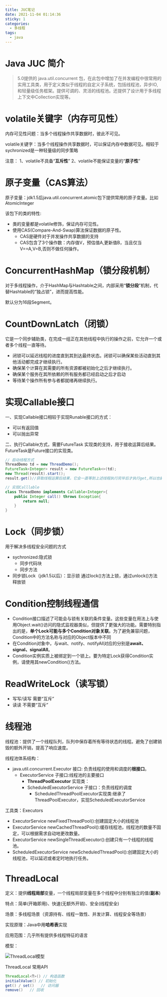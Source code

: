 ```yaml
---
title: JUC笔记
date: 2021-11-04 01:14:36
sticky: 1
categories: 
  - 多线程
tags:
  - java
---
```

# Java JUC 简介

> 5.0提供的 java.util.concurrent 包，在此包中增加了在并发编程中很常用的实用工具类，用于定义类似于线程的自定义子系统，包括线程池，异步IO,和轻量级任务框架。提供可调的、灵活的线程池。还提供了设计用于多线程上下文中Collection实现等。

# volatile关键字（内存可见性）

内存可见性问题：当多个线程操作共享数据时，彼此不可见。

volatile关键字：当多个线程操作共享数据时，可以保证内存中数据可见。相较于sychronized是一种轻量级的同步策略

注意：
1、volatile不具备“**互斥性**”
2、volatile不能保证变量的“**原子性**”

# 原子变量（CAS算法）

原子变量：jdk1.5后java.util.concurrent.atomic包下提供常用的原子变量。比如AtomicInteger

该包下的类的特性:

- 类的变量都是volatile修饰，保证内存可见性。
- 使用CAS(Compare-And-Swap)算法保证数据的原子性。
  - CAS是硬件对于并发操作共享数据的支持
  - CAS包含了3个操作数：内存值V，预估值A,更新值B，当且仅当V==A,V=B,否则不做任何操作。

# ConcurrentHashMap（锁分段机制）

对于多线程操作，介于HashMap与Hashtable之间，内部采用“**锁分段**”机制，代替Hashtable的“独占锁”，进而提高性能。

默认分为16段Segment。

# CountDownLatch（闭锁）

它是一个同步辅助类，在完成一组正在其他线程中执行的操作之前，它允许一个或者多个线程一直等待。

- 闭锁可以延迟线程的进度直到其到达最终状态。闭锁可以确保某些活动直到其他活动都完成才继续执行。
- 确保某个计算在其需要的所有资源都被初始化之后才继续执行。
- 确保某个服务在其所依赖的所有服务都已经启动之后才启动
- 等待某个操作所有参与者都就绪再继续执行。

# 实现Callable接口

一、实现Callable接口相较于实现Runable接口的方式：

- 可以有返回值
- 可以抛出异常

二、执行Callable方式，需要FutureTask 实现类的支持，用于接收运算后结果。FutureTask是Future接口的实现类。

```java
// 启动线程方式
ThreadDemo td = new ThreadDemo();
FutureTask<Integer> result = new FutureTask<>(td);
new Thread(result).start();
result.get()//获取线程运算后结果，它会一直等到上述线程执行完毕后才执行get,所以也能实现闭锁。

// 实现Calllable
class ThreadDemo implements Callable<Integer>{
    public Integer call() throws Exception{
        return null;
    }
}
```



# Lock（同步锁）

用于解决多线程安全问题的方式

- sychronized:隐式锁
  - 同步代码块
  - 同步方法
-  同步锁Lock（jdk1.5以后）：显示锁   通过lock()方法上锁，通过unlock()方法释放锁

# Condition控制线程通信

- Condition接口描述了可能会与锁有关联的条件变量。这些变量在用法上与使用Object.wait()访问的隐式监视器类似，但提供了更强大的功能。需要特别指出的是，**单个Lock可能与多个Condition对象关联**。为了避免兼容问题，Condition中的方法名称与对应的Object版本中不同
- 在Condition对象中，与wait、notify、notifyAll对应的分别是**await、signal、signalAll**。
- Condition实例实质上被绑定到一个锁上。要为特定Lock获得Condition实例，请使用其newCondition()方法。

# ReadWriteLock（读写锁）

- 写写/读写 需要“互斥”
- 读读  不需要“互斥”

# 线程池

线程池：提供了一个线程队列，队列中保存着所有等待状态的线程。避免了创建销毁的额外开销，提高了响应速度。

线程池体系结构：

- java.util.concurrent.Executor 接口: 负责线程的使用和调度的**根接口**。
  - ExecutorService 子接口:线程池的主要接口
    - **ThreadPoolExecutor** 实现类：
    - ScheduledExecutorService 子接口：负责线程的调度
      - ScheduledThreadPoolExecutor实现类:继承了ThreadPoolExecutor，实现ScheduledExecutorService

工具类：Executors

- ExecutorService newFixedThreadPool():创建固定大小的线程池
- ExecutorService newCachedThreadPool():缓存线程池，线程池的数量不固定，可以根据需求自动地更改数量。
- ExecutorService newSingleThreadExecutor():创建只有一个线程的线程池。
- ScheduledExecutorService newScheduledThreadPool():创建固定大小的线程池，可以延迟或者定时地执行任务。

# ThreadLocal

定义：提供**线程局部**变量，一个线程局部变量在多个线程中分别有独立的值(**副本**)

特点：简单(开箱即用)、快速(无额外开销)、安全(线程安全)

场景：多线程场景（资源持有、线程一致性、并发计算、线程安全等场景）

实现原理：Java中用**哈希表**实现

应用范围：几乎所有提供多线程特征的语言

模型：

![ThreadLocal模型](https://gitee.com/gaoshoufengmu/pic/raw/master/java%E6%A0%B8%E5%BF%83/ThreadLocal%E6%A8%A1%E5%9E%8B.jpg)

ThreadLocal 常用API

```java
ThreadLocal<T>() // 构造函数
initialValue() // 初始化
get() / set()   // 访问器
remove()   // 回收
```
















